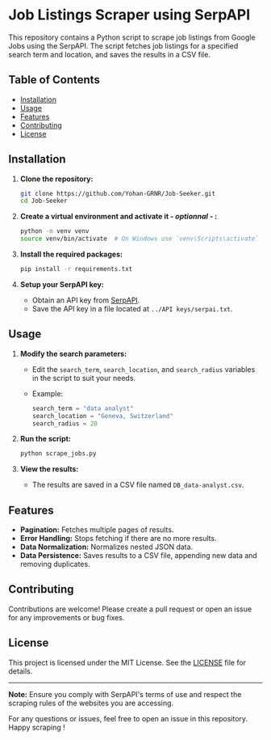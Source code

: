 # Job Listings Scraper using SerpAPI

This repository contains a Python script to scrape job listings from Google Jobs using the SerpAPI. The script fetches job listings for a specified search term and location, and saves the results in a CSV file.

## Table of Contents

- [Installation](#installation)
- [Usage](#usage)
- [Features](#features)
- [Contributing](#contributing)
- [License](#license)

## Installation

1. **Clone the repository:**

    ```sh
    git clone https://github.com/Yohan-GRNR/Job-Seeker.git
    cd Job-Seeker
    ```

2. **Create a virtual environment and activate it - *optionnal* - :**

    ```sh
    python -m venv venv
    source venv/bin/activate  # On Windows use `venv\Scripts\activate`
    ```

3. **Install the required packages:**

    ```sh
    pip install -r requirements.txt
    ```

4. **Setup your SerpAPI key:**
    - Obtain an API key from [SerpAPI](https://serpapi.com/).
    - Save the API key in a file located at `../API keys/serpai.txt`.

## Usage

1. **Modify the search parameters:**
    - Edit the `search_term`, `search_location`, and `search_radius` variables in the script to suit your needs.
    - Example:

        ```python
        search_term = "data analyst"
        search_location = "Geneva, Switzerland"
        search_radius = 20
        ```

2. **Run the script:**

    ```sh
    python scrape_jobs.py
    ```

3. **View the results:**
    - The results are saved in a CSV file named `DB_data-analyst.csv`.

## Features

- **Pagination:** Fetches multiple pages of results.
- **Error Handling:** Stops fetching if there are no more results.
- **Data Normalization:** Normalizes nested JSON data.
- **Data Persistence:** Saves results to a CSV file, appending new data and removing duplicates.

## Contributing

Contributions are welcome! Please create a pull request or open an issue for any improvements or bug fixes.

## License

This project is licensed under the MIT License. See the [LICENSE](LICENSE) file for details.

---

**Note:** Ensure you comply with SerpAPI's terms of use and respect the scraping rules of the websites you are accessing.

For any questions or issues, feel free to open an issue in this repository. Happy scraping !